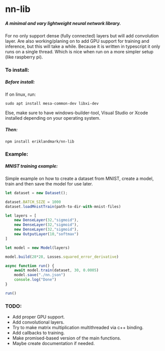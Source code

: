 # nn-lib

##### A minimal and vary lightweight neural network library. 

For no only support dense (fully connected) layers but will add convolution layer. Are also working/planing on to add
GPU support for training and inference, but this will take a while. Because it is written in typescript it only 
runs on a single thread. Which is nice when run on a more simpler setup (like raspberry pi). 

### To install:
##### Before install:
If on linux, run:
````
sudo apt install mesa-common-dev libxi-dev
````
Else, make sure to have windows-builder-tool, Visual Studio or Xcode installed depending on your operating system.
##### Then:
````
npm install eriklandmark/nn-lib
````

### Example:
##### MNIST training example:
Simple example on how to create a dataset from MNIST, create a model, train and then save the model for use later.
````typescript
let dataset = new Dataset();

dataset.BATCH_SIZE = 1000
dataset.loadMnistTrain(path-to-dir-with-mnist-files)

let layers = [
    new DenseLayer(32,"sigmoid"),
    new DenseLayer(32,"sigmoid"),
    new DenseLayer(32,"sigmoid"),
    new OutputLayer(10,"softmax")
]

let model = new Model(layers)

model.build(28*28, Losses.squared_error_derivative)

async function run() {
    await model.train(dataset, 30, 0.0005)
    model.save("./nn.json")
    console.log("Done")
}

run()
````

### TODO:
* Add proper GPU support.
* Add convolutional layers.
* Try to make matrix multiplication multithreaded via c++ binding.
* Add callbacks to training.
* Make promised-based version of the main functions.
* Maybe create documentation if needed.